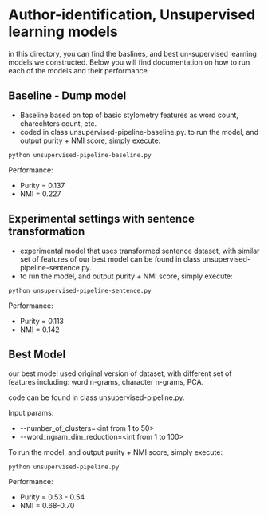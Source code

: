 # Author-identification, Unsupervised learning models
in this directory, you can find the baslines, and best un-supervised learning models we constructed.
Below you will find documentation on how to run each of the models and their performance

## Baseline - Dump model
* Baseline based on top of basic stylometry features as word count, charechters count, etc.
* coded in class unsupervised-pipeline-baseline.py.
to run the model, and output purity + NMI score, simply execute:
```
python unsupervised-pipeline-baseline.py
```
Performance:
* Purity = 0.137
* NMI = 0.227

## Experimental settings with sentence transformation
* experimental model that uses transformed sentence dataset, with similar set of features of our best model
can be found in class unsupervised-pipeline-sentence.py.
* to run the model, and output purity + NMI score, simply execute:
```
python unsupervised-pipeline-sentence.py
```

Performance:
* Purity = 0.113
* NMI = 0.142
## Best Model
our best model used original version of dataset, with different set of features including: word n-grams, character n-grams, PCA.

code can be found in class unsupervised-pipeline.py.

Input params:
* --number_of_clusters=<int from 1 to 50>
* --word_ngram_dim_reduction=<int from 1 to 100>

To run the model, and output purity + NMI score, simply execute:
```
python unsupervised-pipeline.py
```

Performance:
* Purity = 0.53 - 0.54
* NMI = 0.68-0.70


